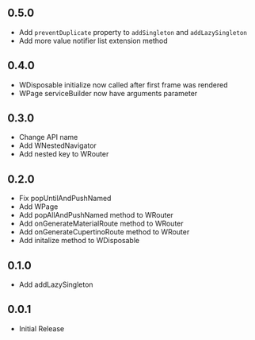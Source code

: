 ## 0.5.0

- Add `preventDuplicate` property to `addSingleton` and `addLazySingleton`
- Add more value notifier list extension method

## 0.4.0

- WDisposable initialize now called after first frame was rendered
- WPage serviceBuilder now have arguments parameter

## 0.3.0

- Change API name
- Add WNestedNavigator
- Add nested key to WRouter

## 0.2.0

- Fix popUntilAndPushNamed
- Add WPage
- Add popAllAndPushNamed method to WRouter
- Add onGenerateMaterialRoute method to WRouter
- Add onGenerateCupertinoRoute method to WRouter
- Add initalize method to WDisposable

## 0.1.0

- Add addLazySingleton

## 0.0.1

- Initial Release
